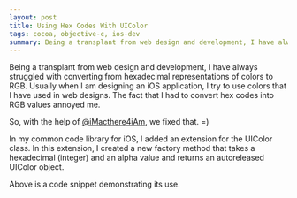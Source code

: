 ```yaml
---
layout: post
title: Using Hex Codes With UIColor
tags: cocoa, objective-c, ios-dev
summary: Being a transplant from web design and development, I have always struggled with converting from hexadecimal representations of colors to RGB.  Usually when I am designing an iOS application, I try to use colors that I have used in web designs.  The fact that I had to convert hex codes into RGB values annoyed me.
---
```

Being a transplant from web design and development, I have always struggled with converting from hexadecimal representations of colors to RGB.  Usually when I am designing an iOS application, I try to use colors that I have used in web designs.  The fact that I had to convert hex codes into RGB values annoyed me.

So, with the help of [@iMacthere4iAm](http://twitter.com/iMacthere4iAm), we fixed that. =)

In my common code library for iOS, I added an extension for the UIColor class.  In this extension, I created a new factory method that takes a hexadecimal (integer) and an alpha value and returns an autoreleased UIColor object.

<script src="https://gist.github.com/911015.js"> </script>

Above is a code snippet demonstrating its use.